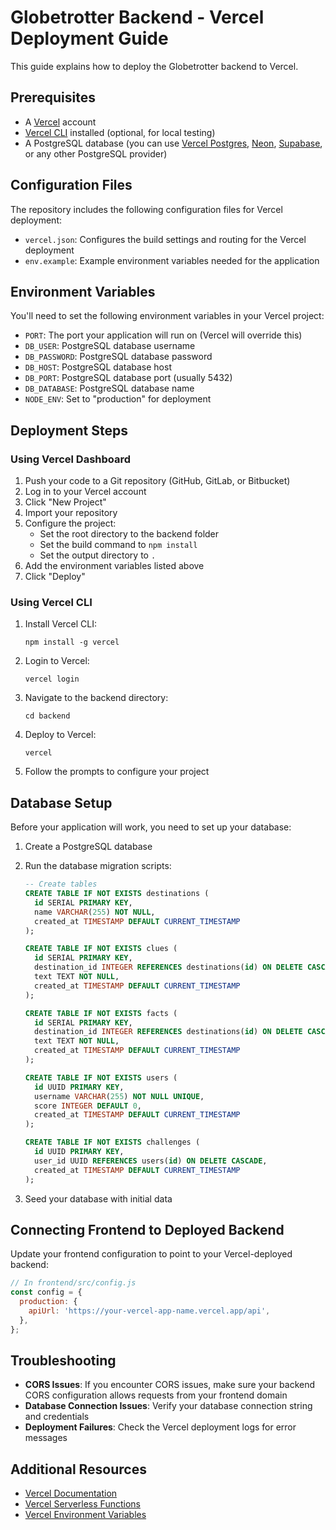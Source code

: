 # Globetrotter Backend - Vercel Deployment Guide

This guide explains how to deploy the Globetrotter backend to Vercel.

## Prerequisites

- A [Vercel](https://vercel.com/) account
- [Vercel CLI](https://vercel.com/docs/cli) installed (optional, for local testing)
- A PostgreSQL database (you can use [Vercel Postgres](https://vercel.com/docs/storage/vercel-postgres), [Neon](https://neon.tech/), [Supabase](https://supabase.com/), or any other PostgreSQL provider)

## Configuration Files

The repository includes the following configuration files for Vercel deployment:

- `vercel.json`: Configures the build settings and routing for the Vercel deployment
- `env.example`: Example environment variables needed for the application

## Environment Variables

You'll need to set the following environment variables in your Vercel project:

- `PORT`: The port your application will run on (Vercel will override this)
- `DB_USER`: PostgreSQL database username
- `DB_PASSWORD`: PostgreSQL database password
- `DB_HOST`: PostgreSQL database host
- `DB_PORT`: PostgreSQL database port (usually 5432)
- `DB_DATABASE`: PostgreSQL database name
- `NODE_ENV`: Set to "production" for deployment

## Deployment Steps

### Using Vercel Dashboard

1. Push your code to a Git repository (GitHub, GitLab, or Bitbucket)
2. Log in to your Vercel account
3. Click "New Project"
4. Import your repository
5. Configure the project:
   - Set the root directory to the backend folder
   - Set the build command to `npm install`
   - Set the output directory to `.`
6. Add the environment variables listed above
7. Click "Deploy"

### Using Vercel CLI

1. Install Vercel CLI:
   ```
   npm install -g vercel
   ```

2. Login to Vercel:
   ```
   vercel login
   ```

3. Navigate to the backend directory:
   ```
   cd backend
   ```

4. Deploy to Vercel:
   ```
   vercel
   ```

5. Follow the prompts to configure your project

## Database Setup

Before your application will work, you need to set up your database:

1. Create a PostgreSQL database
2. Run the database migration scripts:
   ```sql
   -- Create tables
   CREATE TABLE IF NOT EXISTS destinations (
     id SERIAL PRIMARY KEY,
     name VARCHAR(255) NOT NULL,
     created_at TIMESTAMP DEFAULT CURRENT_TIMESTAMP
   );

   CREATE TABLE IF NOT EXISTS clues (
     id SERIAL PRIMARY KEY,
     destination_id INTEGER REFERENCES destinations(id) ON DELETE CASCADE,
     text TEXT NOT NULL,
     created_at TIMESTAMP DEFAULT CURRENT_TIMESTAMP
   );

   CREATE TABLE IF NOT EXISTS facts (
     id SERIAL PRIMARY KEY,
     destination_id INTEGER REFERENCES destinations(id) ON DELETE CASCADE,
     text TEXT NOT NULL,
     created_at TIMESTAMP DEFAULT CURRENT_TIMESTAMP
   );

   CREATE TABLE IF NOT EXISTS users (
     id UUID PRIMARY KEY,
     username VARCHAR(255) NOT NULL UNIQUE,
     score INTEGER DEFAULT 0,
     created_at TIMESTAMP DEFAULT CURRENT_TIMESTAMP
   );

   CREATE TABLE IF NOT EXISTS challenges (
     id UUID PRIMARY KEY,
     user_id UUID REFERENCES users(id) ON DELETE CASCADE,
     created_at TIMESTAMP DEFAULT CURRENT_TIMESTAMP
   );
   ```

3. Seed your database with initial data

## Connecting Frontend to Deployed Backend

Update your frontend configuration to point to your Vercel-deployed backend:

```javascript
// In frontend/src/config.js
const config = {
  production: {
    apiUrl: 'https://your-vercel-app-name.vercel.app/api',
  },
};
```

## Troubleshooting

- **CORS Issues**: If you encounter CORS issues, make sure your backend CORS configuration allows requests from your frontend domain
- **Database Connection Issues**: Verify your database connection string and credentials
- **Deployment Failures**: Check the Vercel deployment logs for error messages

## Additional Resources

- [Vercel Documentation](https://vercel.com/docs)
- [Vercel Serverless Functions](https://vercel.com/docs/serverless-functions/introduction)
- [Vercel Environment Variables](https://vercel.com/docs/environment-variables)
